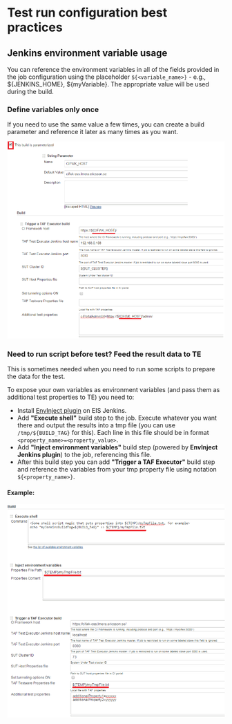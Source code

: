 <head>
    <title>Test Run Configuration Best Practices</title>
</head>

# Test run configuration best practices

## Jenkins environment variable usage

You can reference the environment variables in all of the fields provided in the job configuration using the placeholder
`${<variable_name>}` - e.g., ${JENKINS_HOME}, ${myVariable}. The appropriate value will be used during the build.


### Define variables only once

If you need to use the same value a few times, you can create a build parameter and reference it later as many
times as you want.

![EnvInject plugin](../images/tp_best_practices_params.png)


### Need to run script before test? Feed the result data to TE

This is sometimes needed when you need to run some scripts to prepare the data for the test.

To expose your own variables as environment variables (and pass them as additional test properties to TE) you need to:

* Install [EnvInject plugin](https://wiki.jenkins-ci.org/display/JENKINS/EnvInject+Plugin) on EIS Jenkins.
* Add **"Execute shell"** build step to the job. Execute whatever you want there and output the results into a tmp file (you can use `/tmp/${BUILD_TAG}` for this).
Each line in this file should be in format `<property_name>=<property_value>`.
* Add **"Inject environment variables"** build step (powered by **EnvInject Jenkins plugin**) to the job, referencing this file.
* After this build step you can add **"Trigger a TAF Executor"** build step and reference the variables from your
tmp property file using notation `${<property_name>}`.

#### Example:

![EnvInject plugin](../images/tp_env_inject.png)

